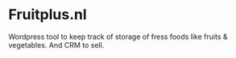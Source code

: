 # Fruitplus.nl
Wordpress tool to keep track of storage of fress foods like fruits &amp; vegetables. And CRM to sell. 
